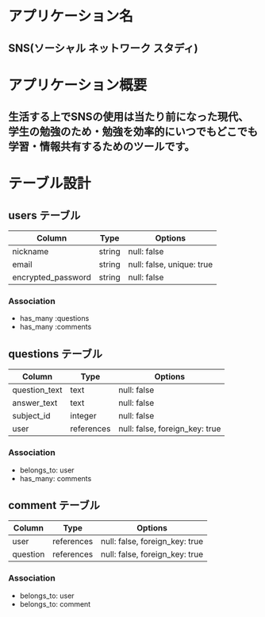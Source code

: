 # アプリケーション名
## SNS(ソーシャル ネットワーク スタディ)

# アプリケーション概要
## 生活する上でSNSの使用は当たり前になった現代、学生の勉強のため・勉強を効率的にいつでもどこでも学習・情報共有するためのツールです。

# テーブル設計

## users テーブル

| Column             | Type   | Options                   |
| ------------------ | ------ | ------------------------- |
| nickname           | string | null: false               |
| email              | string | null: false, unique: true |
| encrypted_password | string | null: false               |

### Association
- has_many :questions
- has_many :comments

## questions テーブル

| Column          | Type       | Options                        |
| --------------- | ---------- | ------------------------------ |
| question_text   | text       | null: false                    |
| answer_text     | text       | null: false                    |
| subject_id      | integer    | null: false                    |
| user            | references | null: false, foreign_key: true |

### Association
- belongs_to: user
- has_many: comments

## comment テーブル

| Column       | Type       | Options                        |
| -------------| ---------- | ------------------------------ |
| user         | references | null: false, foreign_key: true |
| question     | references | null: false, foreign_key: true |

### Association
- belongs_to: user
- belongs_to: comment